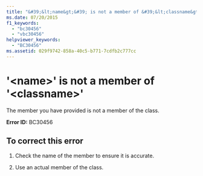 ```yaml
---
title: "&#39;&lt;name&gt;&#39; is not a member of &#39;&lt;classname&gt;&#39;"
ms.date: 07/20/2015
f1_keywords: 
  - "bc30456"
  - "vbc30456"
helpviewer_keywords: 
  - "BC30456"
ms.assetid: 029f9742-858a-40c5-b771-7cdfb2c777cc
---
```

# &#39;&lt;name&gt;&#39; is not a member of &#39;&lt;classname&gt;&#39;
The member you have provided is not a member of the class.  

 **Error ID:** BC30456  

## To correct this error  

1. Check the name of the member to ensure it is accurate.  

2. Use an actual member of the class.
